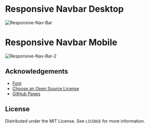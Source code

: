 # Responsive Navbar Desktop

![Responsive-Nav-Bar](https://user-images.githubusercontent.com/6918020/98081777-b593e780-1e9d-11eb-9690-38381c01e8d6.png)

# Responsive Navbar Mobile

![Responsive-Nav-Bar-2](https://user-images.githubusercontent.com/6918020/98081804-c3496d00-1e9d-11eb-91c6-bfcbd4ee7063.png)

<!-- ACKNOWLEDGEMENTS -->

## Acknowledgements

- [Font](https://fonts.google.com/specimen/Roboto)
- [Choose an Open Source License](https://choosealicense.com)
- [GitHub Pages](https://pages.github.com)

<!-- LICENSE -->

## License

Distributed under the MIT License. See `LICENSE` for more information.
